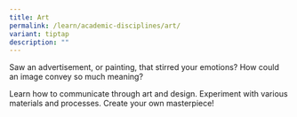 ```yaml
---
title: Art
permalink: /learn/academic-disciplines/art/
variant: tiptap
description: ""
---
```

<p>Saw an advertisement, or painting, that stirred your emotions? How could an image convey so much meaning?</p><p></p><p>Learn how to communicate through art and design. Experiment with various materials and processes. Create your own masterpiece!</p><p><br></p>